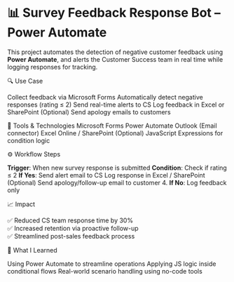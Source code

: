 # 📊 Survey Feedback Response Bot – Power Automate

This project automates the detection of negative customer feedback using **Power Automate**, and alerts the Customer Success team in real time while logging responses for tracking.

🔍 Use Case

Collect feedback via Microsoft Forms
Automatically detect negative responses (rating ≤ 2)
Send real-time alerts to CS
Log feedback in Excel or SharePoint
(Optional) Send apology emails to customers

🧰 Tools & Technologies
Microsoft Forms
Power Automate
Outlook (Email connector)
Excel Online / SharePoint
(Optional) JavaScript Expressions for condition logic


⚙️ Workflow Steps

**Trigger**: When new survey response is submitted
**Condition**: Check if rating ≤ 2
**If Yes**:
Send alert email to CS
Log response in Excel / SharePoint
(Optional) Send apology/follow-up email to customer
4. **If No**:
Log feedback only

📈 Impact

✅ Reduced CS team response time by 30%  
✅ Increased retention via proactive follow-up  
✅ Streamlined post-sales feedback process


🧠 What I Learned

Using Power Automate to streamline operations
Applying JS logic inside conditional flows
Real-world scenario handling using no-code tools
